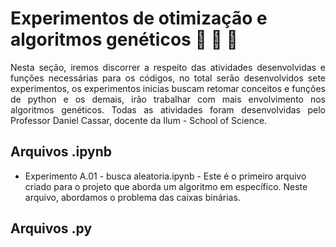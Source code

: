 # Experimentos de otimização e algoritmos genéticos :test_tube: :dna: :microscope: 

<p align="justify">
Nesta seção, iremos discorrer a respeito das atividades desenvolvidas e funções necessárias para os códigos, no total serão desenvolvidos sete experimentos, os experimentos inicias buscam retomar conceitos e funções de python e os demais, irão trabalhar com mais envolvimento nos algoritmos genéticos. Todas as atividades foram desenvolvidas pelo Professor Daniel Cassar, docente da Ilum - School of Science. </p>

<p align="justify">

## Arquivos .ipynb
- Experimento A.01 - busca aleatoria.ipynb - Este é o primeiro arquivo criado para o projeto que aborda um algoritmo em específico. Neste arquivo, abordamos o problema das caixas binárias. </p>






## Arquivos .py
